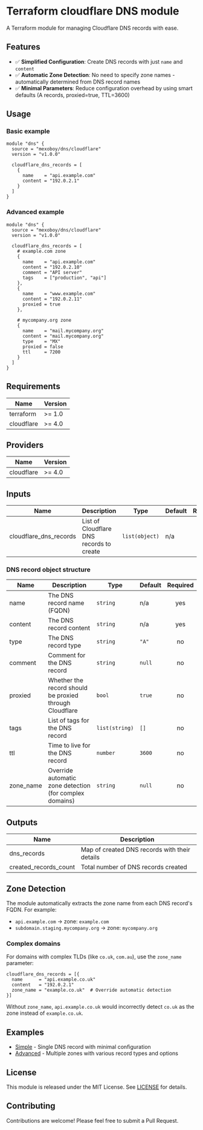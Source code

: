 # Terraform cloudflare DNS module

A Terraform module for managing Cloudflare DNS records with ease.

## Features

- ✅ **Simplified Configuration**: Create DNS records with just `name` and `content`
- ✅ **Automatic Zone Detection**: No need to specify zone names - automatically determined from DNS record names
- ✅ **Minimal Parameters**: Reduce configuration overhead by using smart defaults (A records, proxied=true, TTL=3600)

## Usage

### Basic example

```hcl
module "dns" {
  source = "mexoboy/dns/cloudflare"
  version = "v1.0.0"

  cloudflare_dns_records = [
    {
      name    = "api.example.com"
      content = "192.0.2.1"
    }
  ]
}
```

### Advanced example

```hcl
module "dns" {
  source = "mexoboy/dns/cloudflare"
  version = "v1.0.0"

  cloudflare_dns_records = [
    # example.com zone
    {
      name    = "api.example.com"
      content = "192.0.2.10"
      comment = "API server"
      tags    = ["production", "api"]
    },
    {
      name    = "www.example.com"
      content = "192.0.2.11"
      proxied = true
    },
    
    # mycompany.org zone
    {
      name    = "mail.mycompany.org"
      content = "mail.mycompany.org"
      type    = "MX"
      proxied = false
      ttl     = 7200
    }
  ]
}
```

## Requirements

| Name       | Version |
|------------|---------|
| terraform  | >= 1.0  |
| cloudflare | >= 4.0  |

## Providers

| Name       | Version |
|------------|---------|
| cloudflare | >= 4.0  |

## Inputs

| Name                   | Description                              | Type           | Default  | Required  |
|------------------------|------------------------------------------|----------------|----------|:---------:|
| cloudflare_dns_records | List of Cloudflare DNS records to create | `list(object)` | n/a      |    yes    |

### DNS record object structure

| Name      | Description                                             | Type           | Default  | Required  |
|-----------|---------------------------------------------------------|----------------|----------|:---------:|
| name      | The DNS record name (FQDN)                              | `string`       | n/a      |    yes    |
| content   | The DNS record content                                  | `string`       | n/a      |    yes    |
| type      | The DNS record type                                     | `string`       | `"A"`    |    no     |
| comment   | Comment for the DNS record                              | `string`       | `null`   |    no     |
| proxied   | Whether the record should be proxied through Cloudflare | `bool`         | `true`   |    no     |
| tags      | List of tags for the DNS record                         | `list(string)` | `[]`     |    no     |
| ttl       | Time to live for the DNS record                         | `number`       | `3600`   |    no     |
| zone_name | Override automatic zone detection (for complex domains) | `string`       | `null`   |    no     |

## Outputs

| Name                  | Description                                   |
|-----------------------|-----------------------------------------------|
| dns_records           | Map of created DNS records with their details |
| created_records_count | Total number of DNS records created           |

## Zone Detection

The module automatically extracts the zone name from each DNS record's FQDN. For example:

- `api.example.com` → zone: `example.com`
- `subdomain.staging.mycompany.org` → zone: `mycompany.org` 

### Complex domains

For domains with complex TLDs (like `co.uk`, `com.au`), use the `zone_name` parameter:

```hcl
cloudflare_dns_records = [{
  name      = "api.example.co.uk"
  content   = "192.0.2.1"
  zone_name = "example.co.uk"  # Override automatic detection
}]
```

Without `zone_name`, `api.example.co.uk` would incorrectly detect `co.uk` as the zone instead of `example.co.uk`.

## Examples

- [Simple](./examples/simple/) - Single DNS record with minimal configuration
- [Advanced](./examples/advanced/) - Multiple zones with various record types and options

## License

This module is released under the MIT License. See [LICENSE](LICENSE) for details.

## Contributing

Contributions are welcome! Please feel free to submit a Pull Request.